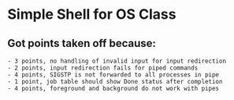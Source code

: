 # Simple Shell for OS Class
## Got points taken off because:

    - 3 points, no handling of invalid input for input redirection
    - 2 points, input redirection fails for piped commands
    - 4 points, SIGSTP is not forwarded to all processes in pipe
    - 1 point, job table should show Done status after completion
    - 4 points, foreground and background do not work with pipes
